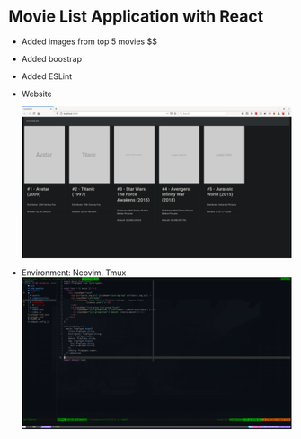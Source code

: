 # Movie List Application with React

- Added images from top 5 movies $$
- Added boostrap
- Added ESLint
- Website

  ![alt progres-1](https://github.com/makyfj/movieList-React/blob/main/progress/movieList-1.png?raw=true)

- Environment: Neovim, Tmux
  ![alt progres-1](https://github.com/makyfj/movieList-React/blob/main/progress/movieList-2.png?raw=true)
